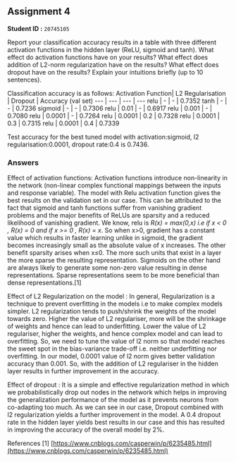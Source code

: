 ## Assignment 4  


**Student ID :** `20745105`  
  
Report your classification accuracy results in a table with three different activation functions in the hidden layer (ReLU, sigmoid and tanh). What effect do activation functions have on your results? What effect does addition of L2-norm regularization have on the results? What effect does dropout have on the results? Explain your intuitions briefly (up to 10 sentences).


Classification accuracy is as follows:
Activation Function| L2 Regularisation | Dropout | Accuracy (val set)
--- | --- | --- | ---
relu | - | - | 0.7352
tanh | - | - | 0.7236
sigmoid | - | - | 0.7306
relu | 0.01 | - | 0.6917
relu | 0.001 | - | 0.7080
relu | 0.0001 | - | 0.7264
relu | 0.0001 | 0.2 | 0.7328
relu | 0.0001 | 0.3 | 0.7315
relu | 0.0001 | 0.4 | 0.7339

Test accuracy for the best tuned model with 
activation:sigmoid, 
l2 regularisation:0.0001, 
dropout rate:0.4
is 0.7436.
  
### Answers ###  
  Effect of activation functions:
Activation functions introduce non-linearity in the network (non-linear complex functional mappings between the inputs and response variable). The model with Relu activation function gives the best results on the validation set in our case. This can be attributed to the fact that sigmoid and tanh functions suffer from vanishing gradient problems and the major benefits of ReLUs are sparsity and a reduced likelihood of vanishing gradient. 
We know, relu is _R(x) = max(0,x) i.e if x < 0 , R(x) = 0 and if x >= 0 , R(x) = x_.  So when x>0, gradient has a constant value which results in faster learning unlike in sigmoid, the gradient becomes increasingly small as the absolute value of x increases.
The other benefit sparsity arises when x≤0. The more such units that exist in a layer the more sparse the resulting representation. Sigmoids on the other hand are always likely to generate some non-zero value resulting in dense representations. Sparse representations seem to be more beneficial than dense representations.[1]

  Effect of L2 Regularization on the model :
In general, Regularization is a technique to prevent overfitting in the models i.e to make complex models simpler. L2 regularization tends to push/shrink  the weights of the model towards zero. Higher the value of L2 regulariser, more will be the shrinkage of weights and hence can lead to underfitting. 
  Lower the value of L2 regulariser, higher the weights, and hence complex model and can lead to overfitting. So, we need to tune the value of l2 norm so that model reaches the sweet spot in the bias-variance trade-off i.e. neither underfitting nor overfitting. In our model, 0.0001 value of l2 norm gives better validation accuracy than 0.001. So, with the addition of L2 regulariser in the hidden layer results in further improvement in the accuracy.
  
  Effect of dropout :
It is a simple and effective regularization method in which we probabilistically drop out nodes in the network which helps in improving the generalization performance of the model as it prevents neurons from co-adapting too much. As we can see in our case, Dropout  combined with l2 regularization yields a further improvement in the model. A 0.4 dropout rate in the hidden layer yields best results in our case and this has resulted in improving the accuracy of the overall model by 2%.


References
[1] [https://www.cnblogs.com/casperwin/p/6235485.html](https://www.cnblogs.com/casperwin/p/6235485.html)